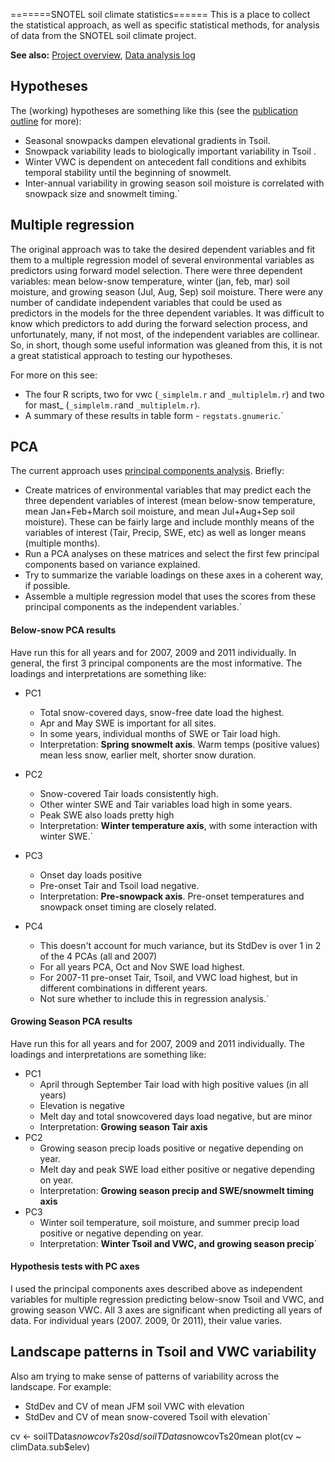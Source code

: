 =======SNOTEL soil climate statistics====== This is a place to collect
the statistical approach, as well as specific statistical methods, for
analysis of data from the SNOTEL soil climate project.

 **See also:** [Project overview](overview), [Data
        analysis log](analysislog_1)

## Hypotheses

The (working) hypotheses are something like this (see the [publication
outline](publicationoutline) for more):

- Seasonal snowpacks dampen elevational gradients in Tsoil.
- Snowpack variability leads to biologically important variability in Tsoil .
- Winter VWC is dependent on antecedent fall conditions and exhibits temporal stability until the beginning of snowmelt. 
- Inter-annual variability in growing season soil moisture is correlated with snowpack size and snowmelt timing.`

## Multiple regression

The original approach was to take the desired dependent variables and
fit them to a multiple regression model of several environmental
variables as predictors using forward model selection. There were three
dependent variables: mean below-snow temperature, winter (jan, feb, mar)
soil moisture, and growing season (Jul, Aug, Sep) soil moisture. There
were any number of candidate independent variables that could be used as
predictors in the models for the three dependent variables. It was
difficult to know which predictors to add during the forward selection
process, and unfortunately, many, if not most, of the independent
variables are collinear. So, in short, though some useful information
was gleaned from this, it is not a great statistical approach to testing
our hypotheses.

For more on this see:

* The four R scripts, two for vwc (`_simplelm.r` and `_multiplelm.r`) and two for mast_ (`_simplelm.r`and `_multiplelm.r`).
* A summary of these results in table form - `regstats.gnumeric`.`

## PCA

The current approach uses [principal components
analysis](math:pca). Briefly:

- Create matrices of environmental variables that may predict each the three dependent variables of interest (mean below-snow temperature, mean Jan+Feb+March soil moisture, and mean Jul+Aug+Sep soil moisture). These can be fairly large and include monthly means of the variables of interest (Tair, Precip, SWE, etc) as well as longer means (multiple months).
- Run a PCA analyses on these matrices and select the first few principal components based on variance explained.
- Try to summarize the variable loadings on these axes in a coherent way, if possible.
- Assemble a multiple regression model that uses the scores from these principal components as the independent variables.`

#### Below-snow PCA results

Have run this for all years and for 2007, 2009 and 2011 individually. In
general, the first 3 principal components are the most informative. The
loadings and interpretations are something like:

* PC1
  * Total snow-covered days, snow-free date load the highest.
  * Apr and May SWE is important for all sites.
  * In some years, individual months of SWE or Tair load high.
  * Interpretation: **Spring snowmelt axis**. Warm temps (positive values) mean less snow, earlier melt, shorter snow duration.
* PC2
  * Snow-covered Tair loads consistently high.
  * Other winter SWE and Tair variables load high in some years.
  * Peak SWE also loads pretty high
  * Interpretation: **Winter temperature axis**, with some interaction with winter SWE.`

* PC3
  * Onset day loads positive
  * Pre-onset Tair and Tsoil load negative.
  * Interpretation: **Pre-snowpack axis**. Pre-onset temperatures and snowpack onset timing are closely related.
* PC4
  * This doesn't account for much variance, but its StdDev is over 1 in 2 of the 4 PCAs (all and 2007)
  * For all years PCA, Oct and Nov SWE load highest.
  * For 2007-11 pre-onset Tair, Tsoil, and VWC load highest, but in different combinations in different years.
  * Not sure whether to include this in regression analysis.`

#### Growing Season PCA results

Have run this for all years and for 2007, 2009 and 2011 individually.
The loadings and interpretations are something like:

* PC1
  * April through September Tair load with high positive values (in all years)
  * Elevation is negative
  * Melt day and total snowcovered days load negative, but are minor
  * Interpretation: **Growing season Tair axis**
* PC2
  * Growing season precip loads positive or negative depending on year.
  * Melt day and peak SWE load either positive or negative depending on year.
  * Interpretation: **Growing season precip and SWE/snowmelt timing axis**
* PC3
  * Winter soil temperature, soil moisture, and summer precip load positive or negative depending on year.
  * Interpretation: **Winter Tsoil and VWC, and growing season precip**`

#### Hypothesis tests with PC axes

I used the principal components axes described above as independent
variables for multiple regression predicting below-snow Tsoil and VWC,
and growing season VWC. All 3 axes are significant when predicting all
years of data. For individual years (2007. 2009, 0r 2011), their value
varies.

## Landscape patterns in Tsoil and VWC variability

Also am trying to make sense of patterns of variability across the
landscape. For example:

* StdDev and CV of mean JFM soil VWC with elevation
* StdDev and CV of mean snow-covered Tsoil with elevation`

cv <- soilTData$snowcovTs20sd/soilTData$snowcovTs20mean
plot(cv ~ climData.sub$elev)
